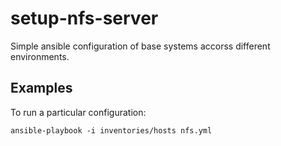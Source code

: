 setup-nfs-server
===============


Simple ansible configuration of base systems accorss different environments.


Examples
--------

To run a particular configuration:
```
ansible-playbook -i inventories/hosts nfs.yml
```
